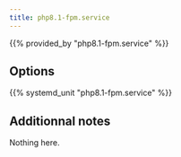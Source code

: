 ```yaml
---
title: php8.1-fpm.service
---
```


{{% provided_by "php8.1-fpm.service" %}}

## Options

{{% systemd_unit "php8.1-fpm.service" %}}

## Additionnal notes

Nothing here.